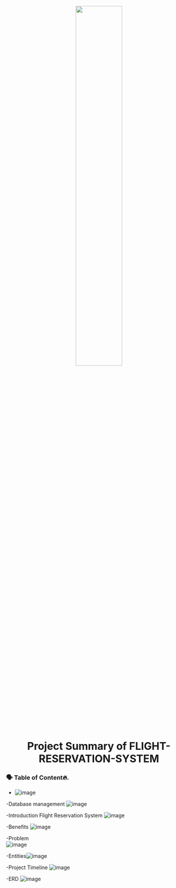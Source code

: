 <p align="center">
        <img src="https://www.freepnglogos.com/uploads/plane-png/plane-png-flights-airlines-msp-airport-1.png" width="50%" >
</p>

<h1 align="center"> Project Summary of FLIGHT-RESERVATION-SYSTEM</h1>

### 🗣 Table of Content🔥.
- ![image](https://user-images.githubusercontent.com/73386961/197332070-e7ac1f81-5859-435d-95e1-cbaaceea2127.png)

-Database management
![image](https://user-images.githubusercontent.com/73386961/197332075-4c4c4b9b-30e9-4e3a-a974-4f40af639b6d.png)

-Introduction Flight Reservation System
![image](https://user-images.githubusercontent.com/73386961/197332083-3f75b59a-6f3e-4c65-8dfc-d6bbedc89579.png)

-Benefits
![image](https://user-images.githubusercontent.com/73386961/197332086-ac2316d3-432d-460c-920e-30732172544b.png)

-Problem	
![image](https://user-images.githubusercontent.com/73386961/197332090-4ecec426-3bc7-4d35-b6f1-39da8da2fd65.png)

-Entities![image](https://user-images.githubusercontent.com/73386961/197332094-377cfb55-fd99-4218-bb31-ca37191e0636.png)

-Project Timeline
![image](https://user-images.githubusercontent.com/73386961/197332105-e6a6f1ce-eadc-4ff1-a3a5-4fafd2d7cba5.png)

-ERD
![image](https://user-images.githubusercontent.com/73386961/197332112-ed57d3f8-bfcc-4a7d-8aff-247402dfb5b9.png)

